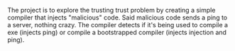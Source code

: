 The project is to explore the trusting trust problem by creating a simple compiler that injects "malicious" code. Said malicious code sends a ping to a server, nothing crazy. The compiler detects if it's being used to compile a exe (injects ping) or compile a bootstrapped compiler (injects injection and ping).
